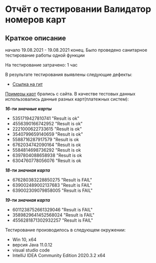 # Отчёт о тестировании Валидатор номеров карт

## Краткое описание

начало 19.08.2021 - 19.08.2021 конец.
Было проведено cанитарное тестирование работы одной функции

На тестирование затрачено: 1 час

В результате тестирования выявлены следующие дефекты:
* [Ссылка на гит](https://github.com/Nef1lim23/java1/issues/1#issue-975709125)


[Примеры карт](https://www.freeformatter.com/credit-card-number-generator-validator.html) брались с сайта.
В качестве тестовых данных использовались данные разных карт(платежных систем):

***16-ти значные карты***
* 5351719427810741  "Result is ok"
* 4556390166742952  "Result is ok"
* 2221000622733615  "Result is ok"
* 3540799659140659  "Result is ok"
* 5588716287917579  "Result is ok
* 6762034742090164  "Result is ok
* 5584814698736292  "Result is ok
* 6397804088658938  "Result is ok
* 6304760778056076  "Result is ok

***18-ти значная карта***
* 676280383228850275 "Result is FAIL"
* 639002489002137683 "Result is FAIL"
* 639002309079858005 "Result is FAIL"

***19-ти значная карта***

* 6011238752661329046 "Result is FAIL"
* 3589829641452568024 "Result is FAIL"
* 4556281871302932257 "Result is FAIL"

Тестирование производилось в следующем окружении:
*  Win 10, x64
* версия Java 11.0.12
* visual studio code
* IntelliJ IDEA Community Edition 2020.3.2 x64